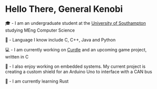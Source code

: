 # Hello There, General Kenobi

:mortar_board:  -  I am an undergraduate student at the [University of Southampton](https://ecs.soton.ac.uk) studying MEng Computer Science

:brain: - Language I know include C, C++, Java and Python

:computer:  -  I am currently working on [Curdle](https://github.com/inventor02/curdle) and an upcoming game project, written in C

:electric_plug: - I also enjoy working on embedded systems. My current project is creating a custom shield for an Arduino Uno to interface with a CAN bus

:book:  -  I am currently learning Rust
